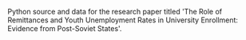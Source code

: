 Python source and data for the research paper titled 'The Role of Remittances and Youth Unemployment Rates in University Enrollment: Evidence from Post-Soviet States'.
